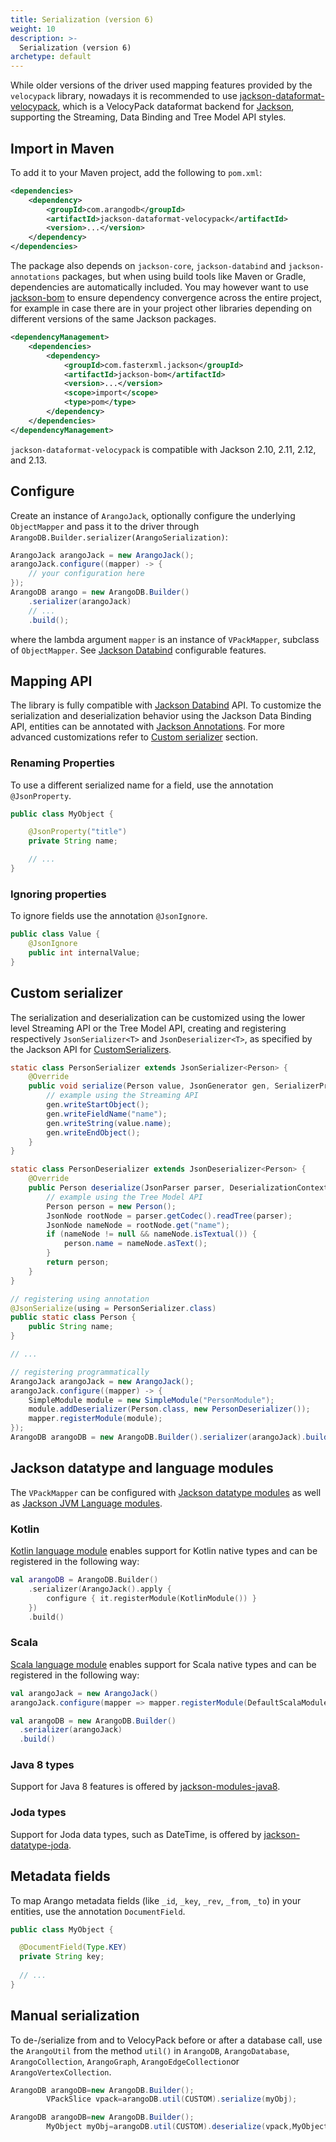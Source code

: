 ```yaml
---
title: Serialization (version 6)
weight: 10
description: >-
  Serialization (version 6)
archetype: default
---
```

While older versions of the driver used mapping features provided by the
`velocypack` library, nowadays it is recommended to use
[jackson-dataformat-velocypack](https://github.com/arangodb/jackson-dataformat-velocypack),
which is a VelocyPack dataformat backend for [Jackson](https://github.com/FasterXML/jackson),
supporting the Streaming, Data Binding and Tree Model API styles.

## Import in Maven

To add it to your Maven project, add the following to `pom.xml`:

```xml
<dependencies>
    <dependency>
        <groupId>com.arangodb</groupId>
        <artifactId>jackson-dataformat-velocypack</artifactId>
        <version>...</version>
    </dependency>
</dependencies>
```

The package also depends on `jackson-core`, `jackson-databind` and
`jackson-annotations` packages, but when using build tools like Maven or
Gradle, dependencies are automatically included. You may however want to
use [jackson-bom](https://github.com/FasterXML/jackson-bom)
to ensure dependency convergence across the entire project, for example in case
there are in your project other libraries depending on different versions of
the same Jackson packages.

```xml
<dependencyManagement>
    <dependencies>
        <dependency>
            <groupId>com.fasterxml.jackson</groupId>
            <artifactId>jackson-bom</artifactId>
            <version>...</version>
            <scope>import</scope>
            <type>pom</type>
        </dependency>
    </dependencies>
</dependencyManagement>
```

`jackson-dataformat-velocypack` is compatible with Jackson 2.10, 2.11, 2.12, and 2.13.

## Configure

Create an instance of `ArangoJack`, optionally configure the underlying
`ObjectMapper` and pass it to the driver through
`ArangoDB.Builder.serializer(ArangoSerialization)`:

```java
ArangoJack arangoJack = new ArangoJack();
arangoJack.configure((mapper) -> {
    // your configuration here
});
ArangoDB arango = new ArangoDB.Builder()
    .serializer(arangoJack)
    // ...
    .build();
```

where the lambda argument `mapper` is an instance of `VPackMapper`, subclass
of `ObjectMapper`. See
[Jackson Databind](https://github.com/FasterXML/jackson-databind/wiki/JacksonFeatures)
configurable features.

## Mapping API

The library is fully compatible with [Jackson Databind](https://github.com/FasterXML/jackson-databind)
API. To customize the serialization and deserialization behavior using the
Jackson Data Binding API, entities can be annotated with
[Jackson Annotations](https://github.com/FasterXML/jackson-annotations).
For more advanced customizations refer to [Custom serializer](#custom-serializer) section.

### Renaming Properties

To use a different serialized name for a field, use the annotation
`@JsonProperty`.

```java
public class MyObject {

    @JsonProperty("title")
    private String name;

    // ...
}
```

### Ignoring properties

To ignore fields use the annotation `@JsonIgnore`.

```java
public class Value {
    @JsonIgnore
    public int internalValue;
}
```

## Custom serializer

The serialization and deserialization can be customized using the lower level
Streaming API or the Tree Model API, creating and registering respectively
`JsonSerializer<T>` and `JsonDeserializer<T>`, as specified by the Jackson API
for [CustomSerializers](https://github.com/FasterXML/jackson-docs/wiki/JacksonHowToCustomSerializers).

```java
static class PersonSerializer extends JsonSerializer<Person> {
    @Override
    public void serialize(Person value, JsonGenerator gen, SerializerProvider serializers) throws IOException {
        // example using the Streaming API
        gen.writeStartObject();
        gen.writeFieldName("name");
        gen.writeString(value.name);
        gen.writeEndObject();
    }
}

static class PersonDeserializer extends JsonDeserializer<Person> {
    @Override
    public Person deserialize(JsonParser parser, DeserializationContext ctxt) throws IOException {
        // example using the Tree Model API
        Person person = new Person();
        JsonNode rootNode = parser.getCodec().readTree(parser);
        JsonNode nameNode = rootNode.get("name");
        if (nameNode != null && nameNode.isTextual()) {
            person.name = nameNode.asText();
        }
        return person;
    }
}

// registering using annotation
@JsonSerialize(using = PersonSerializer.class)
public static class Person {
    public String name;
}

// ...

// registering programmatically
ArangoJack arangoJack = new ArangoJack();
arangoJack.configure((mapper) -> {
    SimpleModule module = new SimpleModule("PersonModule");
    module.addDeserializer(Person.class, new PersonDeserializer());
    mapper.registerModule(module);
});
ArangoDB arangoDB = new ArangoDB.Builder().serializer(arangoJack).build();
```

## Jackson datatype and language modules

The `VPackMapper` can be configured
with [Jackson datatype modules](https://github.com/FasterXML/jackson#third-party-datatype-modules)
as well as [Jackson JVM Language modules](https://github.com/FasterXML/jackson#jvm-language-modules).

### Kotlin

[Kotlin language module](https://github.com/FasterXML/jackson-module-kotlin)
enables support for Kotlin native types and can be registered in the following way:

```kotlin
val arangoDB = ArangoDB.Builder()
    .serializer(ArangoJack().apply {
        configure { it.registerModule(KotlinModule()) }
    })
    .build()
```

### Scala

[Scala language module](https://github.com/FasterXML/jackson-module-scala)
enables support for Scala native types and can be registered in the following way:

```scala
val arangoJack = new ArangoJack()
arangoJack.configure(mapper => mapper.registerModule(DefaultScalaModule))

val arangoDB = new ArangoDB.Builder()
  .serializer(arangoJack)
  .build()
```

### Java 8 types

Support for Java 8 features is offered by
[jackson-modules-java8](https://github.com/FasterXML/jackson-modules-java8).

### Joda types

Support for Joda data types, such as DateTime, is offered by
[jackson-datatype-joda](https://github.com/FasterXML/jackson-datatype-joda).

## Metadata fields

To map Arango metadata fields (like `_id`, `_key`, `_rev`, `_from`, `_to`) in
your entities, use the annotation `DocumentField`.

```java
public class MyObject {

  @DocumentField(Type.KEY)
  private String key;
  
  // ...
}
```

## Manual serialization

To de-/serialize from and to VelocyPack before or after a database call, use the
`ArangoUtil` from the method `util()` in `ArangoDB`, `ArangoDatabase`,
`ArangoCollection`, `ArangoGraph`, `ArangoEdgeCollection`or `ArangoVertexCollection`.

```java
ArangoDB arangoDB=new ArangoDB.Builder();
        VPackSlice vpack=arangoDB.util(CUSTOM).serialize(myObj);
```

```java
ArangoDB arangoDB=new ArangoDB.Builder();
        MyObject myObj=arangoDB.util(CUSTOM).deserialize(vpack,MyObject.class);
```
